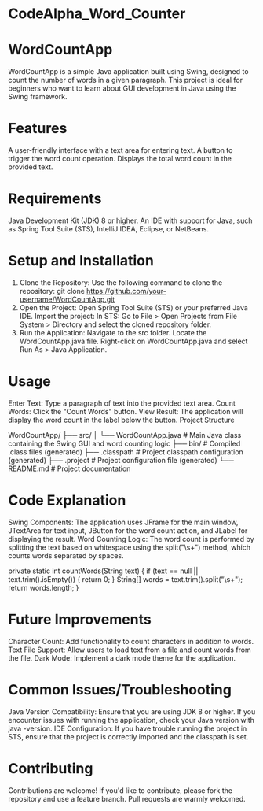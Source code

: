 # CodeAlpha_Word_Counter

# WordCountApp 
WordCountApp is a simple Java application built using Swing, designed to count the number of words in a given paragraph. This project is ideal for beginners who want to learn about GUI development in Java using the Swing framework.

# Features
A user-friendly interface with a text area for entering text.
A button to trigger the word count operation.
Displays the total word count in the provided text.
# Requirements
Java Development Kit (JDK) 8 or higher.
An IDE with support for Java, such as Spring Tool Suite (STS), IntelliJ IDEA, Eclipse, or NetBeans.
# Setup and Installation
1. Clone the Repository:
Use the following command to clone the repository:
git clone https://github.com/your-username/WordCountApp.git
2. Open the Project:
Open Spring Tool Suite (STS) or your preferred Java IDE.
Import the project:
In STS: Go to File > Open Projects from File System > Directory and select the cloned repository folder.
3. Run the Application:
Navigate to the src folder.
Locate the WordCountApp.java file.
Right-click on WordCountApp.java and select Run As > Java Application.
# Usage
Enter Text: Type a paragraph of text into the provided text area.
Count Words: Click the "Count Words" button.
View Result: The application will display the word count in the label below the button.
Project Structure

WordCountApp/
 ├── src/
 │   └── WordCountApp.java    # Main Java class containing the Swing GUI and word counting logic
 ├── bin/                     # Compiled .class files (generated)
 ├── .classpath               # Project classpath configuration (generated)
 ├── .project                 # Project configuration file (generated)
 └── README.md                # Project documentation
# Code Explanation
Swing Components: The application uses JFrame for the main window, JTextArea for text input, JButton for the word count action, and JLabel for displaying the result.
Word Counting Logic: The word count is performed by splitting the text based on whitespace using the split("\\s+") method, which counts words separated by spaces.

private static int countWords(String text) {
    if (text == null || text.trim().isEmpty()) {
        return 0;
    }
    String[] words = text.trim().split("\\s+");
    return words.length;
}
# Future Improvements
Character Count: Add functionality to count characters in addition to words.
Text File Support: Allow users to load text from a file and count words from the file.
Dark Mode: Implement a dark mode theme for the application.
# Common Issues/Troubleshooting
Java Version Compatibility: Ensure that you are using JDK 8 or higher. If you encounter issues with running the application, check your Java version with java -version.
IDE Configuration: If you have trouble running the project in STS, ensure that the project is correctly imported and the classpath is set.
# Contributing
Contributions are welcome! If you'd like to contribute, please fork the repository and use a feature branch. Pull requests are warmly welcomed.
